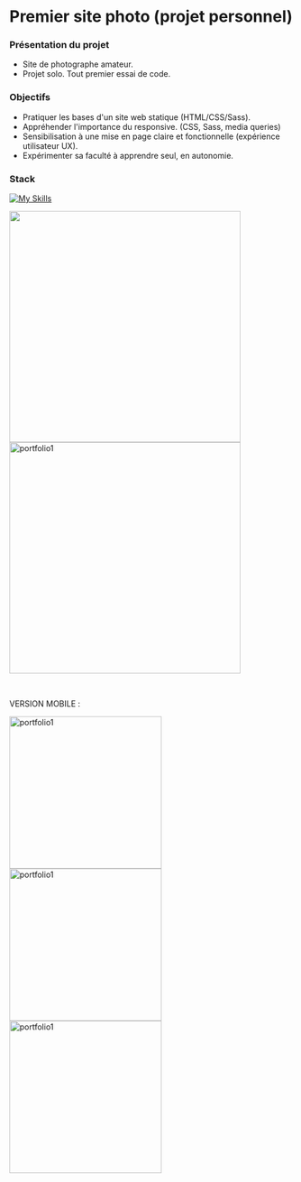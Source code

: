 # Premier site photo (projet personnel)



### Présentation du projet

- Site de photographe amateur.
- Projet solo. Tout premier essai de code.

### Objectifs

- Pratiquer les bases d'un site web statique (HTML/CSS/Sass).
- Appréhender l'importance du responsive. (CSS, Sass, media queries)
- Sensibilisation à une mise en page claire et fonctionnelle (expérience utilisateur UX).
- Expérimenter sa faculté à apprendre seul, en autonomie.

### Stack

[![My Skills](https://skillicons.dev/icons?i=html,sass,github,git,vscode)](https://skillicons.dev)

<p>
<img src="https://github.com/PierreMerlaud/Premier-site-photo/assets/114992735/e27a72f5-31c6-418c-b2b1-851067f84b00" width="410" style="margin: auto;">
<img src="https://github.com/PierreMerlaud/Premier-site-photo/assets/114992735/bd9f0f98-24e4-47e2-83de-004cfece793a" alt="portfolio1" width="410" style="margin: auto;">
</p>
</br>

VERSION MOBILE :

<p>
<img src="https://github.com/PierreMerlaud/Premier-site-photo/assets/114992735/69a2f997-1d8e-4c1a-b8ae-326cb9b2af05" alt="portfolio1" width="270" style="margin: auto;">
<img src="https://github.com/PierreMerlaud/Premier-site-photo/assets/114992735/a113c773-e20c-46f7-aebd-e670c0d84d3d" alt="portfolio1" width="270" style="margin: auto;">
<img src="https://github.com/PierreMerlaud/Premier-site-photo/assets/114992735/c41fe7c8-d219-4490-9945-bc03351906fd" alt="portfolio1" width="270" style="margin: auto;">
</p>
